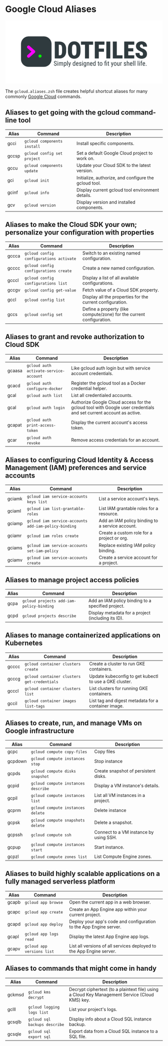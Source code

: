 # Google Cloud Aliases

![Banner representing the Dotfiles Library](/assets/dotfiles.svg)

The `gcloud.aliases.zsh` file creates helpful shortcut aliases for many commonly
[Google Cloud](https://cloud.google.com/) commands.

## Aliases to get going with the gcloud command-line tool

| Alias | Command | Description |
| ----- | ----- | ----- |
| gcci | `gcloud components install` | Install specific components. |
| gccsp | `gcloud config set project` | Set a default Google Cloud project to work on. |
| gccu | `gcloud components update` | Update your Cloud SDK to the latest version. |
| gci  | `gcloud init` | Initialize, authorize, and configure the gcloud tool. |
| gcinf | `gcloud info` | Display current gcloud tool environment details. |
| gcv  | `gcloud version` | Display version and installed components. |

## Aliases to make the Cloud SDK your own; personalize your configuration with properties

| Alias | Command | Description |
| ----- | ----- | ----- |
| gccca | `gcloud config configurations activate` | Switch to an existing named configuration. |
| gcccc | `gcloud config configurations create` | Create a new named configuration. |
| gcccl | `gcloud config configurations list` | Display a list of all available configurations. |
| gccgv | `gcloud config get-value` | Fetch value of a Cloud SDK property. |
| gccl | `gcloud config list` | Display all the properties for the current configuration. |
| gccs | `gcloud config set` | Define a property (like compute/zone) for the current configuration. |

## Aliases to grant and revoke authorization to Cloud SDK

| Alias | Command | Description |
| ----- | ----- | ----- |
| gcaasa | `gcloud auth activate-service-account` | Like gcloud auth login but with service account credentials. |
| gcacd | `gcloud auth configure-docker` | Register the gcloud tool as a Docker credential helper. |
| gcal  | `gcloud auth list` | List all credentialed accounts. |
| gcal  | `gcloud auth login` | Authorize Google Cloud access for the gcloud tool with Google user credentials and set current account as active. |
| gcapat | `gcloud auth print-access-token` | Display the current account's access token. |
| gcar  | `gcloud auth revoke` | Remove access credentials for an account. |

## Aliases to configuring Cloud Identity & Access Management (IAM) preferences and service accounts

| Alias | Command | Description |
| ----- | ----- | ----- |
| gciamk | `gcloud iam service-accounts keys list` | List a service account's keys. |
| gciaml | `gcloud iam list-grantable-roles` | List IAM grantable roles for a resource. |
| gciamp | `gcloud iam service-accounts add-iam-policy-binding` | Add an IAM policy binding to a service account. |
| gciamr | `gcloud iam roles create` | Create a custom role for a project or org. |
| gciams | `gcloud iam service-accounts set-iam-policy` | Replace existing IAM policy binding. |
| gciamv | `gcloud iam service-accounts create` | Create a service account for a project. |

## Aliases to manage project access policies

| Alias | Command | Description |
| ----- | ----- | ----- |
| gcpa | `gcloud projects add-iam-policy-binding` | Add an IAM policy binding to a specified project. |
| gcpd | `gcloud projects describe` | Display metadata for a project (including its ID). |

## Aliases to manage containerized applications on Kubernetes

| Alias | Command | Description |
| ----- | ----- | ----- |
| gcccc | `gcloud container clusters create` | Create a cluster to run GKE containers. |
| gcccg | `gcloud container clusters get-credentials` | Update kubeconfig to get kubectl to use a GKE cluster. |
| gcccl | `gcloud container clusters list` | List clusters for running GKE containers. |
| gccil | `gcloud container images list-tags` | List tag and digest metadata for a container image. |

## Aliases to create, run, and manage VMs on Google infrastructure

| Alias | Command | Description |
| ----- | ----- | ----- |
| gcpc    | `gcloud compute copy-files` | Copy files |
| gcpdown | `gcloud compute instances stop` | Stop instance |
| gcpds   | `gcloud compute disks snapshot` | Create snapshot of persistent disks. |
| gcpid   | `gcloud compute instances describe` | Display a VM instance's details. |
| gcpil   | `gcloud compute instances list` | List all VM instances in a project. |
| gcprm   | `gcloud compute instances delete` | Delete instance |
| gcpsk   | `gcloud compute snapshots delete` | Delete a snapshot. |
| gcpssh  | `gcloud compute ssh` | Connect to a VM instance by using SSH. |
| gcpup   | `gcloud compute instances start` | Start instance. |
| gcpzl   | `gcloud compute zones list` | List Compute Engine zones. |

## Aliases to build highly scalable applications on a fully managed serverless platform

| Alias | Command | Description |
| ----- | ----- | ----- |
| gcapb | `gcloud app browse` | Open the current app in a web browser. |
| gcapc | `gcloud app create` | Create an App Engine app within your current project. |
| gcapd | `gcloud app deploy` | Deploy your app's code and configuration to the App Engine server. |
| gcapl | `gcloud app logs read` | Display the latest App Engine app logs. |
| gcapv | `gcloud app versions list` | List all versions of all services deployed to the App Engine server. |

## Aliases to commands that might come in handy

| Alias | Command | Description |
| ----- | ----- | ----- |
| gckmsd | `gcloud kms decrypt` | Decrypt ciphertext (to a plaintext file) using a Cloud Key Management Service (Cloud KMS) key. |
| gclll  | `gcloud logging logs list` | List your project's logs. |
| gcsqlb | `gcloud sql backups describe` | Display info about a Cloud SQL instance backup. |
| gcsqle | `gcloud sql export sql` | Export data from a Cloud SQL instance to a SQL file. |
